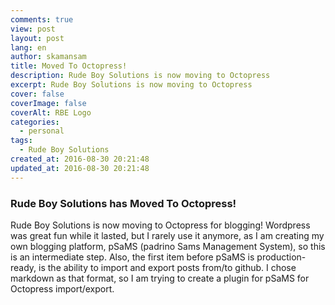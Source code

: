 ```yaml
---
comments: true
view: post
layout: post
lang: en
author: skamansam
title: Moved To Octopress!
description: Rude Boy Solutions is now moving to Octopress
excerpt: Rude Boy Solutions is now moving to Octopress
cover: false
coverImage: false
coverAlt: RBE Logo
categories:
  - personal
tags:
  - Rude Boy Solutions
created_at: 2016-08-30 20:21:48
updated_at: 2016-08-30 20:21:48
---
```


### Rude Boy Solutions has Moved To Octopress!

Rude Boy Solutions is now moving to Octopress for blogging! Wordpress was great
fun while it lasted, but I rarely use it anymore, as I am creating my own
blogging platform, pSaMS (padrino Sams Management System), so this is an
intermediate step. Also, the first item before pSaMS is production-ready, is the
ability to import and export posts from/to github. I chose markdown as that
format, so I am trying to create a plugin for pSaMS for Octopress import/export.
